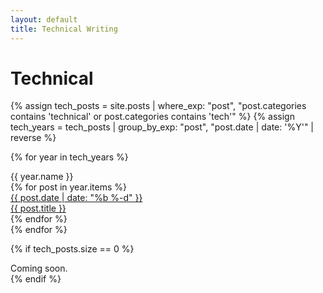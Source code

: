 ```yaml
---
layout: default
title: Technical Writing
---
```


# Technical

{% assign tech_posts = site.posts | where_exp: "post", "post.categories contains 'technical' or post.categories contains 'tech'" %}
{% assign tech_years = tech_posts | group_by_exp: "post", "post.date | date: '%Y'" | reverse %}

{% for year in tech_years %}
<div class="year-label">{{ year.name }}</div>

<div class="post-grid">
{% for post in year.items %}
  <a href="{{ post.url | relative_url }}" class="post-box">
    <div class="post-date">{{ post.date | date: "%b %-d" }}</div>
    <div class="post-title">{{ post.title }}</div>
  </a>
{% endfor %}
</div>
{% endfor %}

{% if tech_posts.size == 0 %}
<div class="coming-soon">Coming soon.</div>
{% endif %}